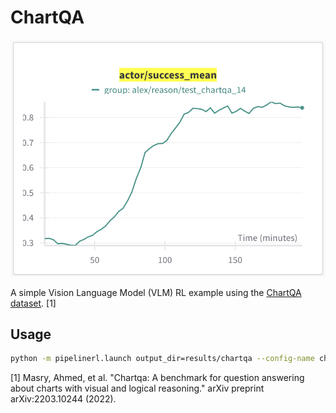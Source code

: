 # ChartQA

![learning curve](<learning_curve.png>)

A simple Vision Language Model (VLM) RL example using the [ChartQA dataset](https://huggingface.co/datasets/HuggingFaceM4/ChartQA). [1]

## Usage

```bash
python -m pipelinerl.launch output_dir=results/chartqa --config-name chartqa
```

[1] Masry, Ahmed, et al. "Chartqa: A benchmark for question answering about charts with visual and logical reasoning." arXiv preprint arXiv:2203.10244 (2022).
